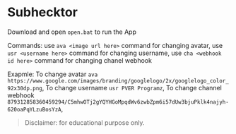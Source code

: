 # Subhecktor

Download and open `open.bat` to run the App

Commands:
use `ava <image url here>` command for changing avatar, 
use `usr <username here>` command for changing username, 
use `cha <webhook id here>`  command for changing chanel webhook 
    
Exapmle:
To change avatar `ava https://www.google.com/images/branding/googlelogo/2x/googlelogo_color_92x30dp.png`,
To change username `usr PVER Programz`, 
To change channel webhook `879312858360459294/C5mhwOTj2gYQYHGoMpqdWv6zwbZpm6i57dUw3bjuPklk4najyh-620oaPqYLzuBosYzA`, 

> Disclaimer: for educational purpose only.
